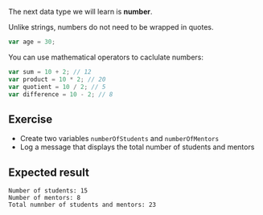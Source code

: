 The next data type we will learn is **number**.

Unlike strings, numbers do not need to be wrapped in quotes.

```js
var age = 30;
```

You can use mathematical operators to caclulate numbers:

```js
var sum = 10 + 2; // 12
var product = 10 * 2; // 20
var quotient = 10 / 2; // 5
var difference = 10 - 2; // 8
```

## Exercise

- Create two variables `numberOfStudents` and `numberOfMentors`
- Log a message that displays the total number of students and mentors

## Expected result

```
Number of students: 15
Number of mentors: 8
Total numnber of students and mentors: 23
```
